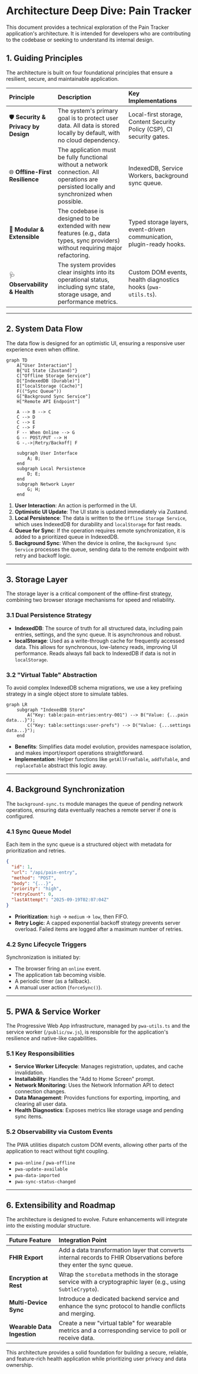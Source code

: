 # Architecture Deep Dive: Pain Tracker

This document provides a technical exploration of the Pain Tracker application's architecture. It is intended for developers who are contributing to the codebase or seeking to understand its internal design.

## 1. Guiding Principles

The architecture is built on four foundational principles that ensure a resilient, secure, and maintainable application.

| Principle | Description | Key Implementations |
| :--- | :--- | :--- |
| 🛡️ **Security & Privacy by Design** | The system's primary goal is to protect user data. All data is stored locally by default, with no cloud dependency. | Local-first storage, Content Security Policy (CSP), CI security gates. |
| 🌐 **Offline-First Resilience**| The application must be fully functional without a network connection. All operations are persisted locally and synchronized when possible. | IndexedDB, Service Workers, background sync queue. |
| 🧩 **Modular & Extensible** | The codebase is designed to be extended with new features (e.g., data types, sync providers) without requiring major refactoring. | Typed storage layers, event-driven communication, plugin-ready hooks. |
| 🩺 **Observability & Health** | The system provides clear insights into its operational status, including sync state, storage usage, and performance metrics. | Custom DOM events, health diagnostics hooks (`pwa-utils.ts`). |

---

## 2. System Data Flow

The data flow is designed for an optimistic UI, ensuring a responsive user experience even when offline.

```mermaid
graph TD
    A["User Interaction"]
    B{"UI State (Zustand)"}
    C["Offline Storage Service"]
    D["IndexedDB (Durable)"]
    E["localStorage (Cache)"]
    F(("Sync Queue"))
    G["Background Sync Service"]
    H["Remote API Endpoint"]

    A --> B --> C
    C --> D
    C --> E
    C --> F
    F -- When Online --> G
    G -- POST/PUT --> H
    G -.->|Retry/Backoff| F

    subgraph User Interface
        A; B;
    end
    subgraph Local Persistence
        D; E;
    end
    subgraph Network Layer
        G; H;
    end
```

1.  **User Interaction**: An action is performed in the UI.
2.  **Optimistic UI Update**: The UI state is updated immediately via Zustand.
3.  **Local Persistence**: The data is written to the `Offline Storage Service`, which uses IndexedDB for durability and `localStorage` for fast reads.
4.  **Queue for Sync**: If the operation requires remote synchronization, it is added to a prioritized queue in IndexedDB.
5.  **Background Sync**: When the device is online, the `Background Sync Service` processes the queue, sending data to the remote endpoint with retry and backoff logic.

---

## 3. Storage Layer

The storage layer is a critical component of the offline-first strategy, combining two browser storage mechanisms for speed and reliability.

### 3.1 Dual Persistence Strategy

-   **IndexedDB**: The source of truth for all structured data, including pain entries, settings, and the sync queue. It is asynchronous and robust.
-   **localStorage**: Used as a write-through cache for frequently accessed data. This allows for synchronous, low-latency reads, improving UI performance. Reads always fall back to IndexedDB if data is not in `localStorage`.

### 3.2 "Virtual Table" Abstraction

To avoid complex IndexedDB schema migrations, we use a key prefixing strategy in a single object store to simulate tables.

```mermaid
graph LR
    subgraph "IndexedDB Store"
        A("Key: table:pain-entries:entry-001") --> B("Value: {...pain data...}");
        C("Key: table:settings:user-prefs") --> D("Value: {...settings data...}");
    end
```

-   **Benefits**: Simplifies data model evolution, provides namespace isolation, and makes import/export operations straightforward.
-   **Implementation**: Helper functions like `getAllFromTable`, `addToTable`, and `replaceTable` abstract this logic away.

---

## 4. Background Synchronization

The `background-sync.ts` module manages the queue of pending network operations, ensuring data eventually reaches a remote server if one is configured.

### 4.1 Sync Queue Model

Each item in the sync queue is a structured object with metadata for prioritization and retries.

```json
{
  "id": 1,
  "url": "/api/pain-entry",
  "method": "POST",
  "body": "{...}",
  "priority": "high",
  "retryCount": 0,
  "lastAttempt": "2025-09-19T02:07:04Z"
}
```

-   **Prioritization**: `high` -> `medium` -> `low`, then FIFO.
-   **Retry Logic**: A capped exponential backoff strategy prevents server overload. Failed items are logged after a maximum number of retries.

### 4.2 Sync Lifecycle Triggers

Synchronization is initiated by:
-   The browser firing an `online` event.
-   The application tab becoming visible.
-   A periodic timer (as a fallback).
-   A manual user action (`forceSync()`).

---

## 5. PWA & Service Worker

The Progressive Web App infrastructure, managed by `pwa-utils.ts` and the service worker (`/public/sw.js`), is responsible for the application's resilience and native-like capabilities.

### 5.1 Key Responsibilities

-   **Service Worker Lifecycle**: Manages registration, updates, and cache invalidation.
-   **Installability**: Handles the "Add to Home Screen" prompt.
-   **Network Monitoring**: Uses the Network Information API to detect connection changes.
-   **Data Management**: Provides functions for exporting, importing, and clearing all user data.
-   **Health Diagnostics**: Exposes metrics like storage usage and pending sync items.

### 5.2 Observability via Custom Events

The PWA utilities dispatch custom DOM events, allowing other parts of the application to react without tight coupling.

-   `pwa-online` / `pwa-offline`
-   `pwa-update-available`
-   `pwa-data-imported`
-   `pwa-sync-status-changed`

---

## 6. Extensibility and Roadmap

The architecture is designed to evolve. Future enhancements will integrate into the existing modular structure.

| Future Feature | Integration Point |
| :--- | :--- |
| **FHIR Export** | Add a data transformation layer that converts internal records to FHIR Observations before they enter the sync queue. |
| **Encryption at Rest** | Wrap the `storeData` methods in the storage service with a cryptographic layer (e.g., using `SubtleCrypto`). |
| **Multi-Device Sync** | Introduce a dedicated backend service and enhance the sync protocol to handle conflicts and merging. |
| **Wearable Data Ingestion**| Create a new "virtual table" for wearable metrics and a corresponding service to poll or receive data. |

This architecture provides a solid foundation for building a secure, reliable, and feature-rich health application while prioritizing user privacy and data ownership.

